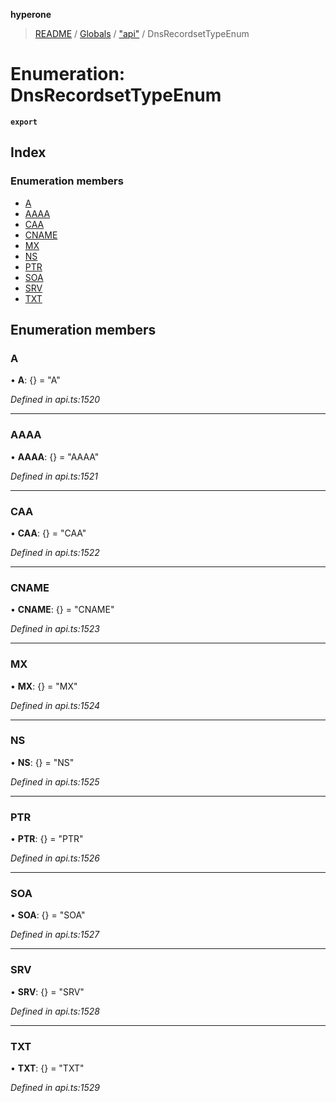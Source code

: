 **hyperone**

> [README](../README.md) / [Globals](../globals.md) / ["api"](../modules/_api_.md) / DnsRecordsetTypeEnum

# Enumeration: DnsRecordsetTypeEnum

**`export`** 

## Index

### Enumeration members

* [A](_api_.dnsrecordsettypeenum.md#a)
* [AAAA](_api_.dnsrecordsettypeenum.md#aaaa)
* [CAA](_api_.dnsrecordsettypeenum.md#caa)
* [CNAME](_api_.dnsrecordsettypeenum.md#cname)
* [MX](_api_.dnsrecordsettypeenum.md#mx)
* [NS](_api_.dnsrecordsettypeenum.md#ns)
* [PTR](_api_.dnsrecordsettypeenum.md#ptr)
* [SOA](_api_.dnsrecordsettypeenum.md#soa)
* [SRV](_api_.dnsrecordsettypeenum.md#srv)
* [TXT](_api_.dnsrecordsettypeenum.md#txt)

## Enumeration members

### A

•  **A**: {} = "A"

*Defined in api.ts:1520*

___

### AAAA

•  **AAAA**: {} = "AAAA"

*Defined in api.ts:1521*

___

### CAA

•  **CAA**: {} = "CAA"

*Defined in api.ts:1522*

___

### CNAME

•  **CNAME**: {} = "CNAME"

*Defined in api.ts:1523*

___

### MX

•  **MX**: {} = "MX"

*Defined in api.ts:1524*

___

### NS

•  **NS**: {} = "NS"

*Defined in api.ts:1525*

___

### PTR

•  **PTR**: {} = "PTR"

*Defined in api.ts:1526*

___

### SOA

•  **SOA**: {} = "SOA"

*Defined in api.ts:1527*

___

### SRV

•  **SRV**: {} = "SRV"

*Defined in api.ts:1528*

___

### TXT

•  **TXT**: {} = "TXT"

*Defined in api.ts:1529*
